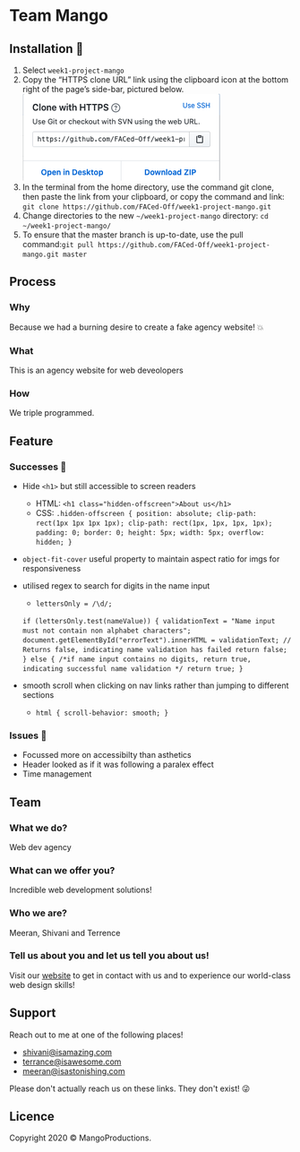 # Team Mango
## Installation :robot:	
1. Select `week1-project-mango`
2. Copy the “HTTPS clone URL” link using the clipboard icon at the bottom right of the page’s side-bar, pictured below.
![](assets/git-clone.png)
3. In the terminal from the home directory, use the command git clone, then paste the link from your clipboard, or copy the command and link: `git clone https://github.com/FACed-Off/week1-project-mango.git`
4. Change directories to the new `~/week1-project-mango` directory: `cd ~/week1-project-mango/`
5. To ensure that the master branch is up-to-date, use the pull command:`git pull https://github.com/FACed-Off/week1-project-mango.git master
`
## Process
### Why
Because we had a burning desire to create a fake agency website! :boom:
### What
This is an agency website for web deveolopers
### How
We triple programmed.

## Feature 
### Successes :clown_face:	
* Hide `<h1>` but still accessible to screen readers
  * HTML: `<h1 class="hidden-offscreen">About us</h1>`
  * CSS: `.hidden-offscreen {
  position: absolute;
  clip-path: rect(1px 1px 1px 1px);
  clip-path: rect(1px, 1px, 1px, 1px);
  padding: 0;
  border: 0;
  height: 5px;
  width: 5px;
  overflow: hidden;
}`
  
* `object-fit-cover` useful property to maintain aspect ratio for imgs for responsiveness

* utilised regex to search for digits in the name input 
  * `lettersOnly = /\d/;`


  `if (lettersOnly.test(nameValue)) {
    validationText = "Name input must not contain non alphabet characters";
    document.getElementById("errorText").innerHTML = validationText;
    // Returns false, indicating name validation has failed
    return false;
  } else {
    /*if name input contains no digits, return true, indicating successful
    name validation */
    return true;
  }`
  
* smooth scroll when clicking on nav links rather than jumping to different sections
  * `html {
  scroll-behavior: smooth;
}`

### Issues :hankey:
 * Focussed more on accessibilty than asthetics
 * Header looked as if it was following a paralex effect
 * Time management
 


## Team
### What we do?
Web dev agency
### What can we offer you?
Incredible web development solutions!
### Who we are?
Meeran, Shivani and Terrence
### Tell us about you and let us tell you about us!
Visit our [website](https://faced-off.github.io/week1-project-mango/) to get in contact with us and to experience our world-class web design skills!

## Support
Reach out to me at one of the following places!
* shivani@isamazing.com
* terrance@isawesome.com
* meeran@isastonishing.com

Please don't actually reach us on these links. They don't exist! :stuck_out_tongue_winking_eye:	

## Licence
Copyright 2020 © MangoProductions.
